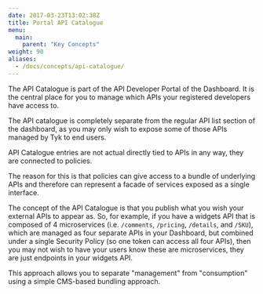 ```yaml
---
date: 2017-03-23T13:02:38Z
title: Portal API Catalogue
menu:
  main:
    parent: "Key Concepts"
weight: 90
aliases:
  - /docs/concepts/api-catalogue/
---
```


The API Catalogue is part of the API Developer Portal of the Dashboard. It is the central place for you to manage which APIs your registered developers have access to.

The API catalogue is completely separate from the regular API list section of the dashboard, as you may only wish to expose some of those APIs managed by Tyk to end users.

API Catalogue entries are not actual directly tied to APIs in any way, they are connected to policies.

The reason for this is that policies can give access to a bundle of underlying APIs and therefore can represent a facade of services exposed as a single interface.

The concept of the API Catalogue is that you publish what you wish your external APIs to appear as. So, for example, if you have a widgets API that is composed of 4 microservices (i.e. `/comments`, `/pricing`, `/details`, and `/SKU`), which are managed as four separate APIs in your Dashboard, but combined under a single Security Policy (so one token can access all four APIs), then you may not wish to have your users know these are microservices, they are just endpoints in your widgets API.

This approach allows you to separate "management" from "consumption" using a simple CMS-based bundling approach.
